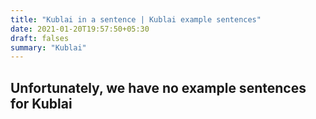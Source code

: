 ```yaml
---
title: "Kublai in a sentence | Kublai example sentences"
date: 2021-01-20T19:57:50+05:30
draft: falses
summary: "Kublai"
---
```

## Unfortunately, we have no example sentences for Kublai                 
